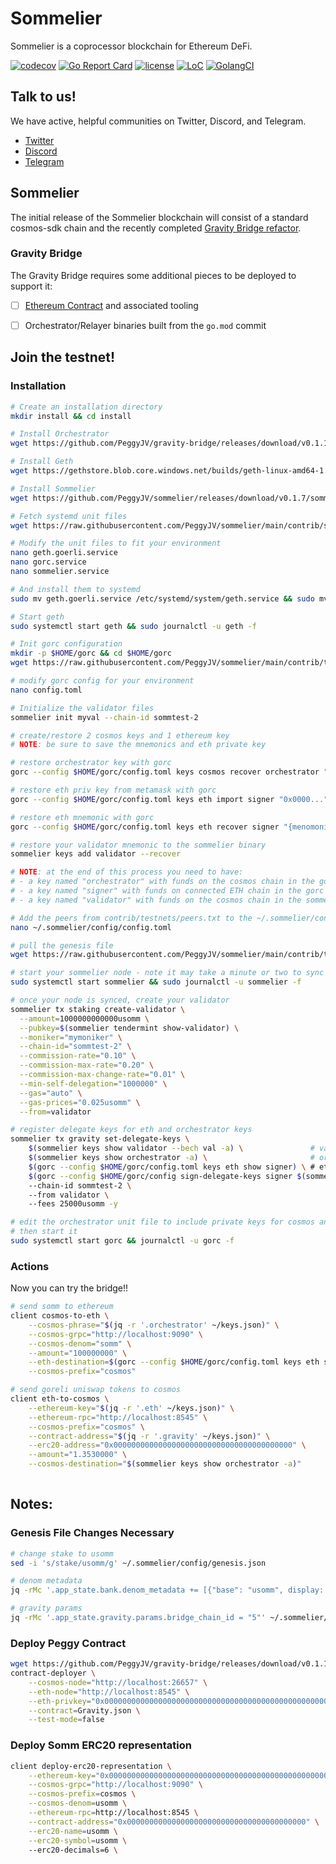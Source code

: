 # Sommelier

Sommelier is a coprocessor blockchain for Ethereum DeFi.

[![codecov](https://codecov.io/gh/peggyjv/sommelier/branch/main/graph/badge.svg)](https://codecov.io/gh/peggyjv/sommelier)
[![Go Report Card](https://goreportcard.com/badge/github.com/peggyjv/sommelier)](https://goreportcard.com/report/github.com/peggyjv/sommelier)
[![license](https://img.shields.io/github/license/peggyjv/sommelier.svg)](https://github.com/peggyjv/sommelier/blob/main/LICENSE)
[![LoC](https://tokei.rs/b1/github/peggyjv/sommelier)](https://github.com/peggyjv/sommelier)
[![GolangCI](https://golangci.com/badges/github.com/peggyjv/sommelier.svg)](https://golangci.com/r/github.com/peggyjv/sommelier)

## Talk to us!

We have active, helpful communities on Twitter, Discord, and Telegram.

* [Twitter](https://twitter.com/sommfinance)
* [Discord](https://discord.gg/gZzaPmDzUq)
* [Telegram](https://t.me/peggyvaults)

## Sommelier

The initial release of the Sommelier blockchain will consist of a standard cosmos-sdk chain and the recently completed [Gravity Bridge refactor](https://github.com/peggyjv/gravity-bridge).

### Gravity Bridge

The Gravity Bridge requires some additional pieces to be deployed to support it:

- [ ] [Ethereum Contract](https://github.com/PeggyJV/gravity-bridge/tree/main/solidity) and associated tooling
- [ ] Orchestrator/Relayer binaries built from the `go.mod` commit 


## Join the testnet!

### Installation

```bash 
# Create an installation directory
mkdir install && cd install

# Install Orchestrator
wget https://github.com/PeggyJV/gravity-bridge/releases/download/v0.1.14/client https://github.com/PeggyJV/gravity-bridge/releases/download/v0.1.14/contract-deployer https://github.com/PeggyJV/gravity-bridge/releases/download/v0.1.14/orchestrator https://github.com/PeggyJV/gravity-bridge/releases/download/v0.1.14/relayer https://github.com/PeggyJV/gravity-bridge/releases/download/v0.1.14/gorc && chmod +x * && sudo mv * /usr/bin

# Install Geth
wget https://gethstore.blob.core.windows.net/builds/geth-linux-amd64-1.10.4-aa637fd3.tar.gz && tar -xvf geth-linux-amd64-1.10.4-aa637fd3.tar.gz && sudo mv geth-linux-amd64-1.10.4-aa637fd3/geth /usr/bin/geth && rm -rf geth-linux-amd64-1.10.4-aa637fd3*

# Install Sommelier
wget https://github.com/PeggyJV/sommelier/releases/download/v0.1.7/sommelier_0.1.7_linux_amd64.tar.gz && tar -xf sommelier_0.1.7_linux_amd64.tar.gz && sudo mv sommelier /usr/bin && rm -rf sommelier_0.1.7_linux_amd64* LICENSE README.md

# Fetch systemd unit files
wget https://raw.githubusercontent.com/PeggyJV/sommelier/main/contrib/systemd/geth.goerli.service https://raw.githubusercontent.com/PeggyJV/sommelier/main/contrib/systemd/gorc.service https://raw.githubusercontent.com/PeggyJV/sommelier/main/contrib/systemd/sommelier.service

# Modify the unit files to fit your environment
nano geth.goerli.service
nano gorc.service
nano sommelier.service

# And install them to systemd
sudo mv geth.goerli.service /etc/systemd/system/geth.service && sudo mv gorc.service /etc/systemd/system/ && sudo mv sommelier.service /etc/systemd/system/ && sudo systemctl daemon-reload

# Start geth
sudo systemctl start geth && sudo journalctl -u geth -f

# Init gorc configuration
mkdir -p $HOME/gorc && cd $HOME/gorc
wget https://raw.githubusercontent.com/PeggyJV/sommelier/main/contrib/testnets/sommtest-2/config.toml

# modify gorc config for your environment
nano config.toml

# Initialize the validator files
sommelier init myval --chain-id sommtest-2

# create/restore 2 cosmos keys and 1 ethereum key
# NOTE: be sure to save the mnemonics and eth private key

# restore orchestrator key with gorc 
gorc --config $HOME/gorc/config.toml keys cosmos recover orchestrator "{menmonic}"

# restore eth priv key from metamask with gorc 
gorc --config $HOME/gorc/config.toml keys eth import signer "0x0000..."

# restore eth mnemonic with gorc
gorc --config $HOME/gorc/config.toml keys eth recover signer "{menomonic}"

# restore your validator mnemonic to the sommelier binary
sommelier keys add validator --recover 

# NOTE: at the end of this process you need to have:
# - a key named "orchestrator" with funds on the cosmos chain in the gorc keystore
# - a key named "signer" with funds on connected ETH chain in the gorc keystore
# - a key named "validator" with funds on the cosmos chain in the sommelier keystore

# Add the peers from contrib/testnets/peers.txt to the ~/.sommelier/config/config.toml file
nano ~/.sommelier/config/config.toml

# pull the genesis file 
wget https://raw.githubusercontent.com/PeggyJV/sommelier/main/contrib/testnets/sommtest-2/genesis.json -O $HOME/.sommelier/config/genesis.json

# start your sommelier node - note it may take a minute or two to sync all of the blocks
sudo systemctl start sommelier && sudo journalctl -u sommelier -f

# once your node is synced, create your validator 
sommelier tx staking create-validator \
  --amount=1000000000000usomm \
  --pubkey=$(sommelier tendermint show-validator) \
  --moniker="mymoniker" \
  --chain-id="sommtest-2" \
  --commission-rate="0.10" \
  --commission-max-rate="0.20" \
  --commission-max-change-rate="0.01" \
  --min-self-delegation="1000000" \
  --gas="auto" \
  --gas-prices="0.025usomm" \
  --from=validator

# register delegate keys for eth and orchestrator keys
sommelier tx gravity set-delegate-keys \
    $(sommelier keys show validator --bech val -a) \               # validator address
    $(sommelier keys show orchestrator -a) \                       # orchestrator address
    $(gorc --config $HOME/gorc/config.toml keys eth show signer) \ # eth signer address
    $(gorc --config $HOME/gorc/config sign-delegate-keys signer $(sommelier keys show validator --bech val -a)) \ 
    --chain-id sommtest-2 \ 
    --from validator \ 
    --fees 25000usomm -y

# edit the orchestrator unit file to include private keys for cosmos and eth as well as the proper contract address
# then start it
sudo systemctl start gorc && journalctl -u gorc -f
```

### Actions

Now you can try the bridge!!

```bash
# send somm to ethereum
client cosmos-to-eth \
    --cosmos-phrase="$(jq -r '.orchestrator' ~/keys.json)" \
    --cosmos-grpc="http://localhost:9090" \
    --cosmos-denom="somm" \
    --amount="100000000" \
    --eth-destination=$(gorc --config $HOME/gorc/config.toml keys eth show signer) \
    --cosmos-prefix="cosmos"

# send goreli uniswap tokens to cosmos
client eth-to-cosmos \
    --ethereum-key="$(jq -r '.eth' ~/keys.json)" \
    --ethereum-rpc="http://localhost:8545" \
    --cosmos-prefix="cosmos" \
    --contract-address="$(jq -r '.gravity' ~/keys.json)" \
    --erc20-address="0x0000000000000000000000000000000000000000" \
    --amount="1.3530000" \
    --cosmos-destination="$(sommelier keys show orchestrator -a)"
    
```

## Notes:

### Genesis File Changes Necessary

```bash
# change stake to usomm
sed -i 's/stake/usomm/g' ~/.sommelier/config/genesis.json

# denom metadata
jq -rMc '.app_state.bank.denom_metadata += [{"base": "usomm", display: "somm", "description": "A staking test token", "denom_units": [{"denom": "usomm", "exponent": 0}, {"denom": "somm", "exponent": 6}]}]' ~/.sommelier/config/genesis.json > ~/.sommelier/config/genesis.json

# gravity params
jq -rMc '.app_state.gravity.params.bridge_chain_id = "5"' ~/.sommelier/config/genesis.json > ~/.sommelier/config/genesis.json
```

### Deploy Peggy Contract

```bash
wget https://github.com/PeggyJV/gravity-bridge/releases/download/v0.1.14/Gravity.json
contract-deployer \
    --cosmos-node="http://localhost:26657" \
    --eth-node="http://localhost:8545" \
    --eth-privkey="0x0000000000000000000000000000000000000000000000000000000000000000" \
    --contract=Gravity.json \
    --test-mode=false
```

### Deploy Somm ERC20 representation

```bash
client deploy-erc20-representation \
    --ethereum-key="0x0000000000000000000000000000000000000000000000000000000000000000" \
    --cosmos-grpc="http://localhost:9090" \
    --cosmos-prefix=cosmos \
    --cosmos-denom=usomm \
    --ethereum-rpc=http://localhost:8545 \
    --contract-address="0x0000000000000000000000000000000000000000" \
    --erc20-name=usomm \
    --erc20-symbol=usomm \ 
    --erc20-decimals=6 \
```
